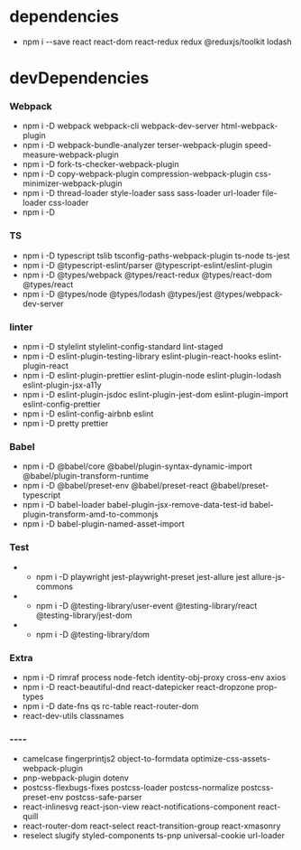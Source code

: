 # dependencies

 - npm i --save react react-dom react-redux redux @reduxjs/toolkit lodash

# devDependencies
 ### Webpack
 - npm i -D webpack webpack-cli webpack-dev-server html-webpack-plugin
 - npm i -D webpack-bundle-analyzer terser-webpack-plugin speed-measure-webpack-plugin
 - npm i -D  fork-ts-checker-webpack-plugin 
 - npm i -D copy-webpack-plugin compression-webpack-plugin css-minimizer-webpack-plugin
 - npm i -D thread-loader style-loader sass sass-loader url-loader file-loader css-loader
 - npm i -D

### TS

- npm i -D typescript tslib tsconfig-paths-webpack-plugin ts-node ts-jest
- npm i -D @typescript-eslint/parser @typescript-eslint/eslint-plugin
- npm i -D @types/webpack @types/react-redux @types/react-dom @types/react 
- npm i -D @types/node @types/lodash @types/jest @types/webpack-dev-server

### linter

- npm i -D stylelint stylelint-config-standard lint-staged
- npm i -D eslint-plugin-testing-library eslint-plugin-react-hooks eslint-plugin-react
- npm i -D eslint-plugin-prettier eslint-plugin-node eslint-plugin-lodash eslint-plugin-jsx-a11y
- npm i -D eslint-plugin-jsdoc eslint-plugin-jest-dom eslint-plugin-import eslint-config-prettier
- npm i -D eslint-config-airbnb eslint
- npm i -D pretty prettier


### Babel 
- npm i -D @babel/core @babel/plugin-syntax-dynamic-import @babel/plugin-transform-runtime
- npm i -D @babel/preset-env @babel/preset-react @babel/preset-typescript
- npm i -D babel-loader babel-plugin-jsx-remove-data-test-id babel-plugin-transform-amd-to-commonjs
- npm i -D babel-plugin-named-asset-import

### Test
- * npm i -D playwright jest-playwright-preset jest-allure jest allure-js-commons
- * npm i -D @testing-library/user-event @testing-library/react @testing-library/jest-dom
- * npm i -D @testing-library/dom


### Extra 

- npm i -D rimraf process node-fetch identity-obj-proxy cross-env axios
- npm i -D react-beautiful-dnd react-datepicker react-dropzone prop-types
- npm i -D date-fns qs rc-table react-router-dom
- react-dev-utils classnames

### ----
- camelcase fingerprintjs2 object-to-formdata optimize-css-assets-webpack-plugin
- pnp-webpack-plugin dotenv
- postcss-flexbugs-fixes postcss-loader postcss-normalize postcss-preset-env postcss-safe-parser
- react-inlinesvg react-json-view react-notifications-component react-quill
- react-router-dom react-select react-transition-group react-xmasonry
- reselect slugify styled-components ts-pnp universal-cookie url-loader
